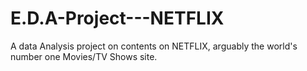 # E.D.A-Project---NETFLIX
A data Analysis project on contents on NETFLIX, arguably the world's number one Movies/TV Shows site.

